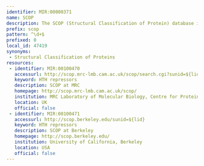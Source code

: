 ```yaml
---
identifier: MIR:00000371
name: SCOP
description: The SCOP (Structural Classification of Protein) database is a comprehensive ordering of all proteins of known structure according to their evolutionary, functional and structural relationships. The basic classification unit is the protein domain. Domains are hierarchically classified into species, proteins, families, superfamilies, folds, and classes.
prefix: scop
pattern: ^\d+$
prefixed: 0
local_id: 47419
synonyms:
 - Structural Classification of Proteins
resources:
 - identifier: MIR:00100470
   accessurl: http://scop.mrc-lmb.cam.ac.uk/scop/search.cgi?sunid=${lid}
   keyword: HTH repressors
   description: SCOP at MRC
   homepage: http://scop.mrc-lmb.cam.ac.uk/scop/
   institution: MRC Laboratory of Molecular Biology, Centre for Protein Engineering, Hills Road, Cambridge
   location: UK
   official: false
 - identifier: MIR:00100471
   accessurl: http://scop.berkeley.edu/sunid=${lid}
   keyword: HTH repressors
   description: SCOP at Berkeley
   homepage: http://scop.berkeley.edu/
   institution: University of California, Berkeley
   location: USA
   official: false
---
```

